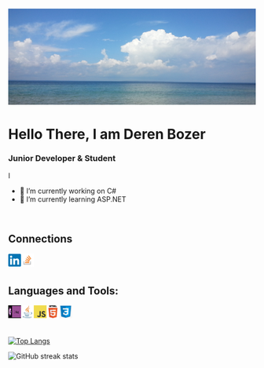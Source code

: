
![Junior Developer](https://raw.githubusercontent.com/DerenB/DerenB/main/Banner_Picture.jpg)

# Hello There, I am Deren Bozer
### Junior Developer & Student

I 

- 🔭 I’m currently working on C# 
- 🌱 I’m currently learning ASP.NET 
<br>

## Connections
<a href="https://www.linkedin.com/in/deren-bozer/" target="_blank"><img align="left" alt="LinkedIn" width="26px" height="26px" src="https://raw.githubusercontent.com/DerenB/DerenB/main/Icons/linkedin.png" /></a>
<a href="https://stackoverflow.com/users/11200351/deren-bozer" target="_blank"><img align="left" alt="StackOverFlow" width="26px" height="26px" src="https://raw.githubusercontent.com/DerenB/DerenB/main/Icons/stack.png" /></a>
<br>
<br>

## Languages and Tools: 
<img align="left" alt="C#" width="26px" height="26px" src="https://raw.githubusercontent.com/DerenB/DerenB/main/Icons/csharpbanner.png" />
<img align="left" alt="C#" width="26px" height="26px" src="https://raw.githubusercontent.com/DerenB/DerenB/main/Icons/java.png" />
<img align="left" alt="C#" width="26px" height="26px" src="https://raw.githubusercontent.com/DerenB/DerenB/main/Icons/javascript.png" />
<img align="left" alt="C#" width="26px" height="26px" src="https://raw.githubusercontent.com/DerenB/DerenB/main/Icons/html.png" />
<img align="left" alt="C#" width="26px" height="26px" src="https://raw.githubusercontent.com/DerenB/DerenB/main/Icons/css.png" />
<br>
<br>

##

[![Top Langs](https://github-readme-stats.vercel.app/api/top-langs/?username=DerenB)](https://github.com/anuraghazra/github-readme-stats)

![GitHub streak stats](https://github-readme-streak-stats.herokuapp.com/?user=DerenB)  

